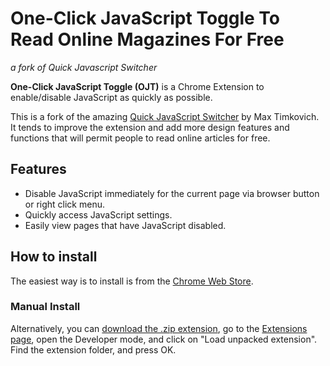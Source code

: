 # One-Click JavaScript Toggle To Read Online Magazines For Free

*a fork of Quick Javascript Switcher*

**One-Click JavaScript Toggle (OJT)** is a Chrome Extension to enable/disable JavaScript as quickly as possible.  

This is a fork of the amazing [Quick JavaScript Switcher][qjs] by Max Timkovich. It tends to improve the extension and add more design features and functions that will permit people to read online articles for free. 

## Features
* Disable JavaScript immediately for the current page via browser button or right click menu.
* Quickly access JavaScript settings.
* Easily view pages that have JavaScript disabled.

## How to install

The easiest way is to install is from the [Chrome Web Store][webstore].

### Manual Install

Alternatively, you can [download the .zip extension][zip-extension], go to the [Extensions page][chrome-extensions], open the Developer mode, and click on "Load unpacked extension".  
Find the extension folder, and press OK.

[zip-extension]:https://github.com/mtimkovich/quick-javascript-switcher/zipball/master
[webstore]: https://chrome.google.com/webstore/detail/quick-javascript-switcher/ahjfodbngfpdppljbkhcfhcfdagfgcnj
[chrome-extensions]:chrome://extensions
[qjs]: https://github.com/maximelebreton/quick-javascript-switcher
